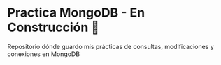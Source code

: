 # Practica MongoDB - En Construcción 🚧
Repositorio dónde guardo mis prácticas de consultas, modificaciones y conexiones en MongoDB
